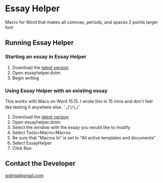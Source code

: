 # Essay Helper
Macro for Word that makes all commas, periods, and spaces 2 points larger font

## Running Essay Helper
### Starting an essay in Essay Helper
1. Download the [latest version](https://github.com/jononon/essayhelper/releases/latest)
2. Open essayhelper.dotm
2. Begin writing

### Using Essay Helper with an existing essay
This works with Macs on Word 15.15. I wrote this in 15 mins and don't feel like testing it anywhere else. ¯\_(ツ)_/¯

1. Download the [latest version](https://github.com/jononon/essayhelper/releases/latest)
2. Open essayhelper.dotm
3. Select the window with the essay you would like to modify
4. Select Tools>Macro>Macros
5. Be sure that "Macros In" is set to "All active templates and documents"
5. Select EssayHelper
6. Click Run

## Contact the Developer
[jpdinla@gmail.com](mailto:jpdinla@gmail.com)
